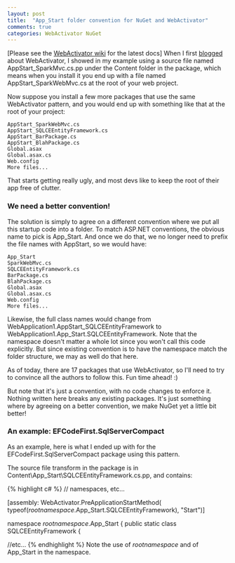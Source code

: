 ```yaml
---
layout: post
title:  "App_Start folder convention for NuGet and WebActivator"
comments: true
categories: WebActivator NuGet
---
```





[Please see the [WebActivator wiki](https://bitbucket.org/davidebbo/webactivator/wiki/Home) for the latest docs]
When I first [blogged](http://blogs.msdn.com/b/davidebb/archive/2010/10/11/light-up-your-nupacks-with-startup-code-and-webactivator.aspx) about WebActivator, I showed in my example using a source file named AppStart_SparkMvc.cs.pp under the Content folder in the package, which means when you install it you end up with a file named AppStart_SparkWebMvc.cs at the root of your web project.


Now suppose you install a few more packages that use the same WebActivator pattern, and you would end up with something like that at the root of your project:

```
AppStart_SparkWebMvc.cs
AppStart_SQLCEEntityFramework.cs
AppStart_BarPackage.cs
AppStart_BlahPackage.cs
Global.asax
Global.asax.cs
Web.config
More files...

```

That starts getting really ugly, and most devs like to keep the root of their app free of clutter.

### We need a better convention!

The solution is simply to agree on a different convention where we put all this startup code into a folder. To match ASP.NET conventions, the obvious name to pick is App_Start. And once we do that, we no longer need to prefix the file names with AppStart, so we would have:

```
App_Start
SparkWebMvc.cs
SQLCEEntityFramework.cs
BarPackage.cs
BlahPackage.cs
Global.asax
Global.asax.cs
Web.config
More files...

```

Likewise, the full class names would change from WebApplication1.AppStart_SQLCEEntityFramework to WebApplication1.App_Start.SQLCEEntityFramework. Note that the namespace doesn't matter a whole lot since you won't call this code explicitly. But since existing convention is to have the namespace match the folder structure, we may as well do that here.

As of today, there are 17 packages that use WebActivator, so I'll need to try to convince all the authors to follow this. Fun time ahead! :)

But note that it's just a convention, with no code changes to enforce it. Nothing written here breaks any existing packages. It's just something where by agreeing on a better convention, we make NuGet yet a little bit better!

### An example: EFCodeFirst.SqlServerCompact

As an example, here is what I ended up with for the EFCodeFirst.SqlServerCompact package using this pattern.

The source file transform in the package is in Content\App_Start\SQLCEEntityFramework.cs.pp, and contains:

{% highlight c# %}
// namespaces, etc...

[assembly: WebActivator.PreApplicationStartMethod(
typeof($rootnamespace$.App_Start.SQLCEEntityFramework), "Start")]

namespace $rootnamespace$.App_Start {
public static class SQLCEEntityFramework {

//etc...
{% endhighlight %}
Note the use of $rootnamespace$ and of App_Start in the namespace.
